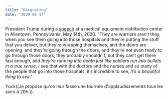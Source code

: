 ```yaml
---
title: "Disgusting"
date: "2020-05-17"
---
```


President Trump during a [speech](https://www.whitehouse.gov/briefings-statements/remarks-president-trump-owens-minor-inc-distribution-center-allentown-pa/) at a medical equipment distribution center in Allentown, Pennsylvania, May 14th, 2020. 
"They are warriors aren’t they, when you see them going into those hospitals and they’re putting the stuff that you deliver, but they’re wrapping themselves, and the doors are opening, and they’re going through the doors, and they’re not even ready to go through those doors, they probably shouldn’t, but they can’t get there fast enough, and _they’re running into death just like soldiers run into bullets in a true sense,_ I see that with the doctors and the nurses and so many of the people that go into those hospitals, it’s incredible to see, _it’s a beautiful thing to see_."

Yuck((Je propose qu'on leur fasse une tournée d'applaudissements tous les soirs à 20h.)).
